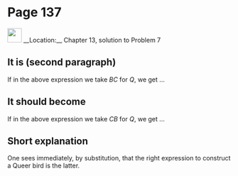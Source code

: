 # Page 137

<img src="../../pictures/correction_yellow.svg" width="32px"/>
__Location:__ Chapter 13, solution to Problem 7

## It is (second paragraph)

If in the above expression we take $BC$ for $Q$, we get ...

## It should become

If in the above expression we take $CB$ for $Q$, we get ...

## Short explanation

One sees immediately, by substitution, that the right expression
to construct a Queer bird is the latter.
